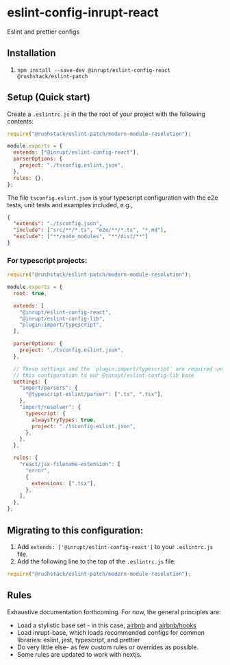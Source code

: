 # eslint-config-inrupt-react

Eslint and prettier configs

## Installation

1. `npm install --save-dev @inrupt/eslint-config-react @rushstack/eslint-patch`

## Setup (Quick start)

Create a `.eslintrc.js` in the the root of your project with the following contents:

```js
require("@rushstack/eslint-patch/modern-module-resolution");

module.exports = {
  extends: ["@inrupt/eslint-config-react"],
  parserOptions: {
    project: "./tsconfig.eslint.json",
  },
  rules: {},
};
```

The file `tsconfig.eslint.json` is your typescript configuration with the e2e tests, unit tests and examples included, e.g.,

```json
{
  "extends": "./tsconfig.json",
  "include": ["src/**/*.ts", "e2e/**/*.ts", "*.md"],
  "exclude": ["**/node_modules", "**/dist/**"]
}
```

### For typescript projects:

```js
require("@rushstack/eslint-patch/modern-module-resolution");

module.exports = {
  root: true,

  extends: [
    "@inrupt/eslint-config-react",
    "@inrupt/eslint-config-lib",
    "plugin:import/typescript",
  ],

  parserOptions: {
    project: "./tsconfig.eslint.json",
  },

  // These settings and the `plugin:import/typescript` are required until we add
  // this configuration to our @inrupt/eslint-config-lib base
  settings: {
    "import/parsers": {
      "@typescript-eslint/parser": [".ts", ".tsx"],
    },
    "import/resolver": {
      typescript: {
        alwaysTryTypes: true,
        project: "./tsconfig.eslint.json",
      },
    },
  },

  rules: {
    "react/jsx-filename-extension": [
      "error",
      {
        extensions: [".tsx"],
      },
    ],
  },
};
```

## Migrating to this configuration:

1. Add `extends: ['@inrupt/eslint-config-react']` to your `.eslintrc.js` file.
1. Add the following line to the top of the `.eslintrc.js` file:

```js
require("@rushstack/eslint-patch/modern-module-resolution");
```

## Rules

Exhaustive documentation forthcoming. For now, the general principles are:

- Load a stylistic base set - in this case,
  [airbnb](https://www.npmjs.com/package/eslint-config-airbnb) and
  [airbnb/hooks](https://www.npmjs.com/package/eslint-config-airbnb-hooks)
- Load inrupt-base, which loads recommended configs for common libraries: eslint, jest, typescript,
  and prettier
- Do very little else- as few custom rules or overrides as possible.
- Some rules are updated to work with nextjs.
